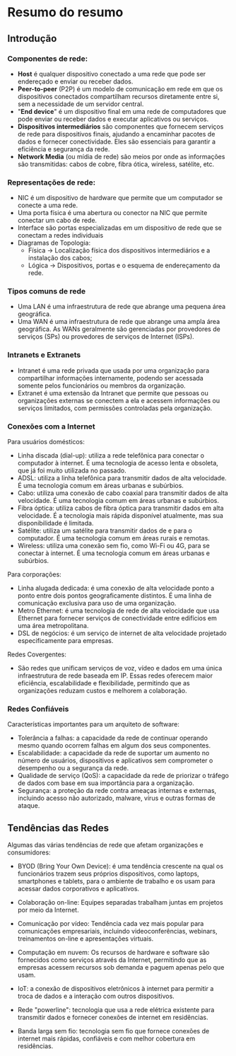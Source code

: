 # Resumo do resumo

## Introdução

### Componentes de rede:

- **Host** é qualquer dispositivo conectado a uma rede que pode ser endereçado e enviar ou receber dados.
- **Peer-to-peer** (P2P) é um modelo de comunicação em rede em que os dispositivos conectados compartilham recursos diretamente entre si, sem a necessidade de um servidor central.
- "**End device**" é um dispositivo final em uma rede de computadores que pode enviar ou receber dados e executar aplicativos ou serviços.
- **Dispositivos intermediários** são componentes que fornecem serviços de rede para dispositivos finais, ajudando a encaminhar pacotes de dados e fornecer conectividade. Eles são essenciais para garantir a eficiência e segurança da rede.
- **Network Media** (ou mídia de rede) são meios por onde as informações são transmitidas: cabos de cobre, fibra ótica, wireless, satélite, etc.


### Representações de rede:

- NIC é um dispositivo de hardware que permite que um computador se conecte a uma rede.
- Uma porta física é uma abertura ou conector na NIC que permite conectar um cabo de rede. 
- Interface são portas especializadas em um dispositivo de rede que se conectam a redes individuais
- Diagramas de Topologia:
  - Física -> Localização física dos dispositivos intermediários e a instalação dos cabos;
  - Lógica -> Dispositivos, portas e o esquema de endereçamento da rede.


### Tipos comuns de rede

- Uma LAN é uma infraestrutura de rede que abrange uma pequena área geográfica.
- Uma WAN é uma infraestrutura de rede que abrange uma ampla área geográfica. As WANs geralmente são gerenciadas por provedores de serviços (SPs) ou provedores de serviços de Internet (ISPs).

### Intranets e Extranets

- Intranet é uma rede privada que usada por uma organização para compartilhar informações internamente, podendo ser acessada somente pelos funcionários ou membros da organização.
- Extranet é uma extensão da Intranet que permite que pessoas ou organizações externas se conectem a ela e acessem informações ou serviços limitados, com permissões controladas pela organização.

### Conexões com a Internet

Para usuários domésticos:

- Linha discada (dial-up): utiliza a rede telefônica para conectar o computador à internet. É uma tecnologia de acesso lenta e obsoleta, que já foi muito utilizada no passado.
- ADSL: utiliza a linha telefônica para transmitir dados de alta velocidade. É uma tecnologia comum em áreas urbanas e subúrbios.
- Cabo: utiliza uma conexão de cabo coaxial para transmitir dados de alta velocidade. É uma tecnologia comum em áreas urbanas e subúrbios.
- Fibra óptica: utiliza cabos de fibra óptica para transmitir dados em alta velocidade. É a tecnologia mais rápida disponível atualmente, mas sua disponibilidade é limitada.
- Satélite: utiliza um satélite para transmitir dados de e para o computador. É uma tecnologia comum em áreas rurais e remotas.
- Wireless: utiliza uma conexão sem fio, como Wi-Fi ou 4G, para se conectar à internet. É uma tecnologia comum em áreas urbanas e subúrbios.


Para corporações:

- Linha alugada dedicada: é uma conexão de alta velocidade ponto a ponto entre dois pontos geograficamente distintos. É uma linha de comunicação exclusiva para uso de uma organização.
- Metro Ethernet: é uma tecnologia de rede de alta velocidade que usa Ethernet para fornecer serviços de conectividade entre edifícios em uma área metropolitana.
- DSL de negócios: é um serviço de internet de alta velocidade projetado especificamente para empresas. 

Redes Covergentes:
- São redes que unificam serviços de voz, vídeo e dados em uma única infraestrutura de rede baseada em IP. Essas redes oferecem maior eficiência, escalabilidade e flexibilidade, permitindo que as organizações reduzam custos e melhorem a colaboração.

### Redes Confiáveis

Características importantes para um arquiteto de software:

- Tolerância a falhas: a capacidade da rede de continuar operando mesmo quando ocorrem falhas em algum dos seus componentes.
- Escalabilidade: a capacidade da rede de suportar um aumento no número de usuários, dispositivos e aplicativos sem comprometer o desempenho ou a segurança da rede.
- Qualidade de serviço (QoS): a capacidade da rede de priorizar o tráfego de dados com base em sua importância para a organização.
- Segurança: a proteção da rede contra ameaças internas e externas, incluindo acesso não autorizado, malware, vírus e outras formas de ataque. 

## Tendências das Redes

Algumas das várias tendências de rede que afetam organizações e consumidores:

- BYOD (Bring Your Own Device): é uma tendência crescente na qual os funcionários trazem seus próprios dispositivos, como laptops, smartphones e tablets, para o ambiente de trabalho e os usam para acessar dados corporativos e aplicativos.

- Colaboração on-line: Equipes separadas trabalham juntas em projetos por meio da Internet.

- Comunicação por vídeo: Tendência cada vez mais popular para comunicações empresariais, incluindo videoconferências, webinars, treinamentos on-line e apresentações virtuais.

- Computação em nuvem: Os recursos de hardware e software são fornecidos como serviços através da Internet, permitindo que as empresas acessem recursos sob demanda e paguem apenas pelo que usam.

- IoT: a conexão de dispositivos eletrônicos à internet para permitir a troca de dados e a interação com outros dispositivos.

- Rede "powerline": tecnologia que usa a rede elétrica existente para transmitir dados e fornecer conexões de internet em residências.

- Banda larga sem fio: tecnologia sem fio que fornece conexões de internet mais rápidas, confiáveis e com melhor cobertura em residências.

